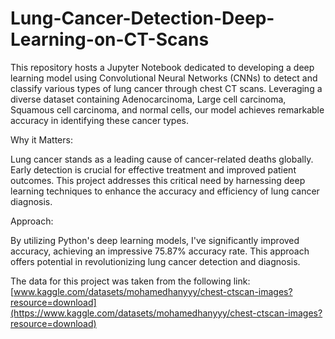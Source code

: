 # Lung-Cancer-Detection-Deep-Learning-on-CT-Scans

This repository hosts a Jupyter Notebook dedicated to developing a deep learning model using Convolutional Neural Networks (CNNs) to detect and classify various types of lung cancer through chest CT scans. Leveraging a diverse dataset containing Adenocarcinoma, Large cell carcinoma, Squamous cell carcinoma, and normal cells, our model achieves remarkable accuracy in identifying these cancer types.

Why it Matters:

Lung cancer stands as a leading cause of cancer-related deaths globally. Early detection is crucial for effective treatment and improved patient outcomes. This project addresses this critical need by harnessing deep learning techniques to enhance the accuracy and efficiency of lung cancer diagnosis.

Approach:

By utilizing Python's deep learning models, I've significantly improved accuracy, achieving an impressive 75.87% accuracy rate. This approach offers potential in revolutionizing lung cancer detection and diagnosis.

The data for this project was taken from the following link: [www.kaggle.com/datasets/mohamedhanyyy/chest-ctscan-images?resource=download](https://www.kaggle.com/datasets/mohamedhanyyy/chest-ctscan-images?resource=download)

